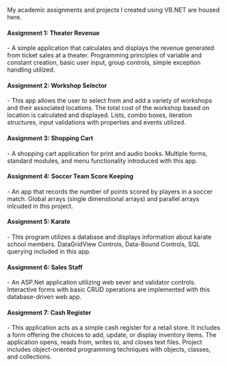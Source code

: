 My academic assignments and projects I created using VB.NET are housed here. 

<h4>Assignment 1: Theater Revenue</h4>
  - A simple application that calculates and displays the revenue generated from ticket sales at a theater. Programming principles of variable and constant creation, basic user input,     
    group controls, simple exception handling utilized.
<h4>Assignment 2: Workshop Selector</h4>
  - This app allows the user to select from and add a variety of workshops and their associated locations. The total cost of the workshop based on location is calculated and displayed. 
    Lists, combo boxes, iteration structures, input validations with properties and events utilized.
<h4>Assignment 3: Shopping Cart</h4>
  - A shopping cart application for print and audio books. Multiple forms, standard modules, and menu functionality introduced with this app.
<h4>Assignment 4: Soccer Team Score Keeping</h4>
  - An app that records the number of points scored by players in a soccer match. Global arrays (single dimenstional arrays) and parallel arrays inlcuded in this project. 
<h4>Assignment 5: Karate</h4>
  - This program utilizes a database and displays information about karate school members. DataGridView Controls, Data-Bound Controls, SQL querying included in this app.
<h4>Assignment 6: Sales Staff</h4>
  - An ASP.Net application utilizing web sever and validator controls. Interactive forms with basic CRUD operations are implemented with this database-driven web app.
<h4>Assignment 7: Cash Register</h4>
  - This application acts as a simple cash register for a retail store. It includes a form offering the choices to add, update, or display inventory items. The application opens, reads 
    from, writes to, and closes text files. Project includes object-oriented programming techniques with objects, classes, and collections.

